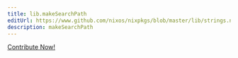 ```yaml
---
title: lib.makeSearchPath
editUrl: https://www.github.com/nixos/nixpkgs/blob/master/lib/strings.nix#L234C5
description: makeSearchPath
---
```


<a href="https://www.github.com/nixos/nixpkgs/blob/master/lib/strings.nix#L234C5">Contribute Now!</a>
